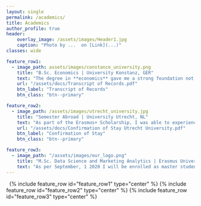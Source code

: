 ```yaml
---
layout: single
permalink: /academics/
title: Academics
author_profile: true
header:
    overlay_image: /assets/images/Header1.jpg
    caption: "Photo by ...  on [Link](...)"
classes: wide

feature_row1:
  - image_path: assets/images/constance_university.png
    title: "B.Sc. Economics | University Konstanz, GER"
    text: "The degree in **economics** gave me a strong foundation not only in economic models and principles but also in **business studies** like Marketing, Finance, Accounting and Organization. By its **quantitative specialization** I gained knowledge in statistics and econometrics as well as the ability of **strong analytical thinking**."
    url: "/assets/docs/Transcript of Records.pdf"
    btn_label: "Transcript of Records"
    btn_class: "btn--primary"

feature_row2:
  - image_path: /assets/images/utrecht_university.jpg
    title: "Semester Abroad | University Utrecht, NL"
    text: "As part of the Erasmus+ Scholarship, I was able to experience the application-oriented teaching of the Netherlands. Subjects like Econometrics, Operations and Supply Chain Management as well as Financial Markets and Institutions further broaden my academic background. Finally, Econometrics with its applications in STATA has caused my interest in data science."
    url: "/assets/docs/Confirmation of Stay Utrecht University.pdf"
    btn_label: "Confirmation of Stay"
    btn_class: "btn--primary"

feature_row3:
  - image_path: "/assets/images/eur_logo.png"
    title: "M.Sc. Data Science and Marketing Analytics | Erasmus University Rotterdam, NL"
    text: "As per September, 1 2020 I will be enrolled as master student at the Erasmus University in Rotterdam to deepen my practical and theoretical knowledge in data science. "
---
```

&nbsp;
{% include feature_row id="feature_row1" type="center" %}
{% include feature_row id="feature_row2" type="center" %}
{% include feature_row id="feature_row3" type="center" %}
